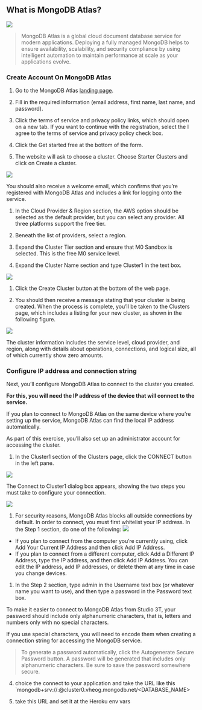 ## What is MongoDB Atlas?

![](/images/mongo-atlas-0.png)

> MongoDB Atlas is a global cloud document database service for modern applications. Deploying a fully managed MongoDB helps to ensure availability, scalability, and security compliance by using intelligent automation to maintain performance at scale as your applications evolve.

### Create Account On MongoDB Atlas
1. Go to the MongoDB Atlas [landing page](https://cloud.mongodb.com).

2. Fill in the required information (email address, first name, last name, and password).

3. Click the terms of service and privacy policy links, which should open on a new tab.
If you want to continue with the registration, select the I agree to the terms of service and privacy policy check box.

5. Click the Get started free at the bottom of the form.

6. The website will ask to choose a cluster. Choose Starter Clusters and click on Create a cluster.

![](/images/mongodb-1.png)


You should also receive a welcome email, which confirms that you’re registered with MongoDB Atlas and includes a link for logging onto the service.

1. In the Cloud Provider & Region section, the AWS option should be selected as the default provider, but you can select any provider. All three platforms support the free tier.

2. Beneath the list of providers, select a region.

3. Expand the Cluster Tier section and ensure that M0 Sandbox is selected. This is the free M0 service level.

4.  Expand the Cluster Name section and type Cluster1 in the text box.

![](/images/mongo-atlas-2.png)

1.  Click the Create Cluster button at the bottom of the web page.

2.  You should then receive a message stating that your cluster is being created.
When the process is complete, you’ll be taken to the Clusters page, which includes a listing for your new cluster, as shown in the following figure.

![](/images/mongo-atlas-3.png)

The cluster information includes the service level, cloud provider, and region, along with details about operations, connections, and logical size, all of which currently show zero amounts.


### Configure IP address and connection string

Next, you’ll configure MongoDB Atlas to connect to the cluster you created.

**For this, you will need the IP address of the device that will connect to the service.**

If you plan to connect to MongoDB Atlas on the same device where you’re setting up the service, MongoDB Atlas can find the local IP address automatically.

As part of this exercise, you’ll also set up an administrator account for accessing the cluster.

1. In the Cluster1 section of the Clusters page, click the CONNECT button in the left pane.

![](/images/mongo-atlas-4.png)

The Connect to Cluster1 dialog box appears, showing the two steps you must take to configure your connection.

![](/images/mongo-atlas-5.png)

1. For security reasons, MongoDB Atlas blocks all outside connections by default. In order to connect, you must first whitelist your IP address. In the Step 1 section, do one of the following:
![](/images/mongo-atlas-6.png)

* If you plan to connect from the computer you’re currently using, click Add Your Current IP Address and then click Add IP Address.
* If you plan to connect from a different computer, click Add a Different IP Address, type the IP address, and then click Add IP Address. You can edit the IP address, add IP addresses, or delete them at any time in case you change devices.

1. In the Step 2 section, type admin in the Username text box (or whatever name you want to use), and then type a password in the Password text box.

To make it easier to connect to MongoDB Atlas from Studio 3T, your password should include only alphanumeric characters, that is, letters and numbers only with no special characters.

If you use special characters, you will need to encode them when creating a connection string for accessing the MongoDB service.

> To generate a password automatically, click the Autogenerate Secure Password button. A password will be generated that includes only alphanumeric characters. Be sure to save the password somewhere secure.

4. choice the connect to your application and take the URL like this
`mongodb+srv://<USERNAME>:<PASSWORD>@cluster0.vheog.mongodb.net/<DATABASE_NAME>

5. take this URL and set it at the Heroku env vars